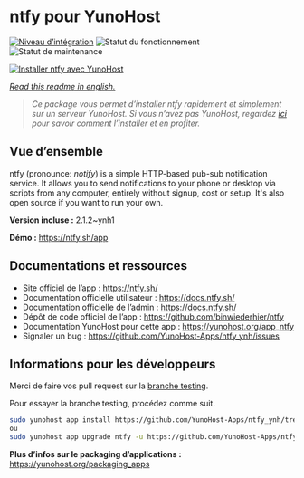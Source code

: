 <!--
N.B.: This README was automatically generated by https://github.com/YunoHost/apps/tree/master/tools/README-generator
It shall NOT be edited by hand.
-->

# ntfy pour YunoHost

[![Niveau d’intégration](https://dash.yunohost.org/integration/ntfy.svg)](https://dash.yunohost.org/appci/app/ntfy) ![Statut du fonctionnement](https://ci-apps.yunohost.org/ci/badges/ntfy.status.svg) ![Statut de maintenance](https://ci-apps.yunohost.org/ci/badges/ntfy.maintain.svg)

[![Installer ntfy avec YunoHost](https://install-app.yunohost.org/install-with-yunohost.svg)](https://install-app.yunohost.org/?app=ntfy)

*[Read this readme in english.](./README.md)*

> *Ce package vous permet d’installer ntfy rapidement et simplement sur un serveur YunoHost.
Si vous n’avez pas YunoHost, regardez [ici](https://yunohost.org/#/install) pour savoir comment l’installer et en profiter.*

## Vue d’ensemble

ntfy (pronounce: *notify*) is a simple HTTP-based pub-sub notification service. It allows you to send notifications to your phone or desktop via scripts from any computer, entirely without signup, cost or setup. It's also open source if you want to run your own.


**Version incluse :** 2.1.2~ynh1

**Démo :** https://ntfy.sh/app
## Documentations et ressources

* Site officiel de l’app : <https://ntfy.sh/>
* Documentation officielle utilisateur : <https://docs.ntfy.sh/>
* Documentation officielle de l’admin : <https://docs.ntfy.sh/>
* Dépôt de code officiel de l’app : <https://github.com/binwiederhier/ntfy>
* Documentation YunoHost pour cette app : <https://yunohost.org/app_ntfy>
* Signaler un bug : <https://github.com/YunoHost-Apps/ntfy_ynh/issues>

## Informations pour les développeurs

Merci de faire vos pull request sur la [branche testing](https://github.com/YunoHost-Apps/ntfy_ynh/tree/testing).

Pour essayer la branche testing, procédez comme suit.

``` bash
sudo yunohost app install https://github.com/YunoHost-Apps/ntfy_ynh/tree/testing --debug
ou
sudo yunohost app upgrade ntfy -u https://github.com/YunoHost-Apps/ntfy_ynh/tree/testing --debug
```

**Plus d’infos sur le packaging d’applications :** <https://yunohost.org/packaging_apps>